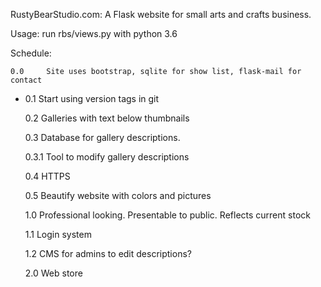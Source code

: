 RustyBearStudio.com: A Flask website for small arts and crafts business.

Usage: run rbs/views.py with python 3.6 

Schedule:

	0.0		Site uses bootstrap, sqlite for show list, flask-mail for contact

*	0.1		Start using version tags in git

	0.2		Galleries with text below thumbnails

	0.3		Database for gallery descriptions.

	0.3.1	Tool to modify gallery descriptions

	0.4		HTTPS

	0.5		Beautify website with colors and pictures

	1.0		Professional looking. Presentable to public. Reflects current stock

	1.1		Login system

	1.2		CMS for admins to edit descriptions?

	2.0		Web store
